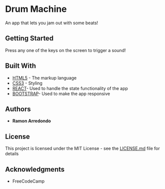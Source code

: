 # Drum Machine

An app that lets you jam out with some beats!

## Getting Started

Press any one of the keys on the screen to trigger a sound!

## Built With

* [HTML5](https://en.wikipedia.org/wiki/HTML5/) - The markup language
* [CSS3](https://developer.mozilla.org/en/docs/Web/CSS/CSS3) - Styling
* [REACT](https://reactjs.org/)- Used to handle the state functionality of the app
* [BOOTSTRAP](https://getbootstrap.com/)- Used to make the app responsive


## Authors

* **Ramon Arredondo**

## License

This project is licensed under the MIT License - see the [LICENSE.md](LICENSE.md) file for details

## Acknowledgments

* FreeCodeCamp